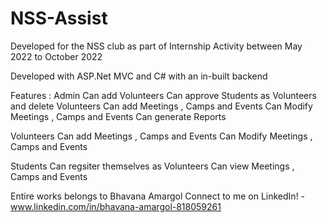 # NSS-Assist
Developed for the NSS club as part of Internship Activity between May 2022 to October 2022

Developed with ASP.Net MVC and C# with an in-built backend

Features :
Admin 
Can add Volunteers
Can approve Students as Volunteers and delete Volunteers
Can add Meetings , Camps and Events
Can Modify Meetings , Camps and Events
Can generate Reports

Volunteers
Can add Meetings , Camps and Events
Can Modify Meetings , Camps and Events

Students
Can regsiter themselves as Volunteers
Can view Meetings , Camps and Events


Entire works belongs to Bhavana Amargol 
Connect to me on LinkedIn! - www.linkedin.com/in/bhavana-amargol-818059261
